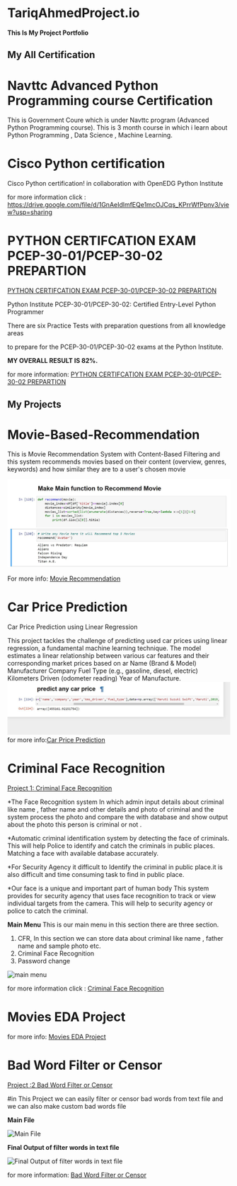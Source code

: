 # TariqAhmedProject.io
**This Is My Project Portfolio**

## My All Certification
# Navttc Advanced Python Programming course Certification
 This is Government Coure which is under Navttc  program  (Advanced Python Programming course).
 This is 3 month course in which i learn about Python Programming , Data Science , Machine Learning.

 # Cisco Python certification
Cisco Python certification! in collaboration with OpenEDG Python Institute 

for more information click : https://drive.google.com/file/d/1GnAeIdlmfEQe1mcOJCqs_KPrrWfPpnv3/view?usp=sharing

# PYTHON CERTIFCATION EXAM PCEP-30-01/PCEP-30-02 PREPARTION

[PYTHON CERTIFCATION EXAM PCEP-30-01/PCEP-30-02 PREPARTION](https://www.udemy.com/course/pcep-certification-python-exam-practice-tests/)


Python Institute PCEP-30-01/PCEP-30-02: Certified Entry-Level Python Programmer

There are six Practice Tests with preparation questions from all knowledge areas

to prepare for the PCEP-30-01/PCEP-30-02 exams at the Python Institute.

**MY OVERALL RESULT IS 82%.**

for more information:
[PYTHON CERTIFCATION EXAM PCEP-30-01/PCEP-30-02 PREPARTION](https://github.com/tariqahmedproject/python-udemy-test)

## My Projects 

# Movie-Based-Recommendation
This is Movie Recommendation System with Content-Based Filtering and this system recommends movies based on their content (overview, genres, keywords) and how similar they are to a user's chosen movie

![Movie Recommendation](https://github.com/tariqahmedproject/TariqAhmedProject.io/blob/main/images/Movie%20Recomend.JPG)

For more info: [Movie Recommendation](https://github.com/tariqahmedproject/Movies_Recommendation_system)

# Car Price Prediction
Car Price Prediction using Linear Regression

This project tackles the challenge of predicting used car prices using linear regression, a fundamental machine learning technique. The model estimates a linear relationship between various car features and their corresponding market prices based on ar Name (Brand & Model) Manufacturer Company Fuel Type (e.g., gasoline, diesel, electric) Kilometers Driven (odometer reading) Year of Manufacture.
![](https://github.com/tariqahmedproject/TariqAhmedProject.io/blob/main/images/car%20price%20predict.JPG)
for more info:[Car Price Prediction](https://github.com/tariqahmedproject/Car_Price_Prediction)
# Criminal Face Recognition


[Project 1: Criminal Face Recognition](https://github.com/tariqahmedproject/Criminal-Face-Recognition)

*The Face Recognition system In which admin input details about criminal like name , father name and other details and photo of criminal and the system process the photo and compare the with database and show output about the photo this person is criminal or not .

*Automatic criminal identification system  by  detecting  the  face  of  criminals. This will help Police to identify and catch the criminals in public places. Matching a face with available database accurately.

*For Security Agency it difficult to Identify the criminal in public place.it is also difficult and time consuming task to find in public place. 

*Our face is a unique and important part of human body This system provides for security agency that uses face recognition to track or view individual targets from the camera. This will help to security agency or police to catch the criminal.

**Main Menu**
This is our main menu in this section there are three section.

1) CFR, In this section we can store data about criminal like name , father name and sample photo etc.
2) Criminal Face Recognition
3) Password change

![main menu](https://user-images.githubusercontent.com/104884506/195243230-1bb89513-28a5-4075-bac7-bfbd8551c4cd.JPG)

for more information click : [Criminal Face Recognition](https://github.com/tariqahmedproject/Criminal-Face-Recognition)


# Movies EDA Project
for more info: [Movies EDA Project](https://github.com/tariqahmedproject/MoviesEDA/blob/main/README.md)

# Bad Word Filter or Censor


[Project :2 Bad Word Filter or Censor](https://github.com/tariqahmedproject/Filter_Bad_words)

#in This Project we can easily filter or censor bad words from text file and we can also make custom bad words file 

**Main File**

![Main File](https://user-images.githubusercontent.com/104884506/195244082-309c9b09-69b6-4873-b72e-7ce4407eeff8.JPG)





**Final Output of filter words in text file**



![Final Output of filter words in text file](https://user-images.githubusercontent.com/104884506/195245425-3d5bd402-17ad-4d9c-865b-7a406fa08f8a.JPG)

for more information: [Bad Word Filter or Censor](https://github.com/tariqahmedproject/Filter_Bad_words)





 

